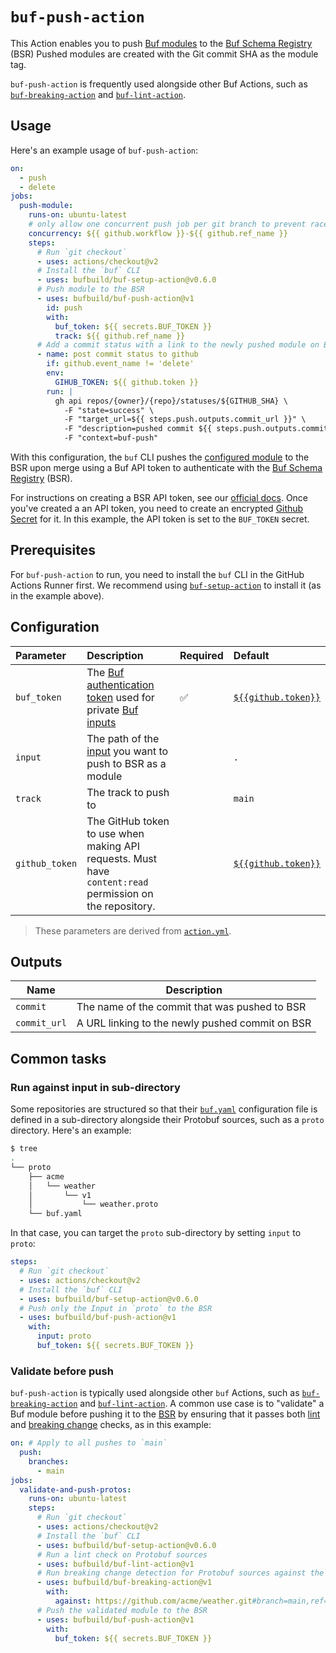 # `buf-push-action`

This Action enables you to push [Buf modules][modules] to the [Buf Schema Registry][bsr] (BSR)
Pushed modules are created with the Git commit SHA as the module tag.

`buf-push-action` is frequently used alongside other Buf Actions, such as
[`buf-breaking-action`][buf-breaking] and [`buf-lint-action`][buf-lint].

## Usage

Here's an example usage of `buf-push-action`:

```yaml
on: 
  - push
  - delete
jobs:
  push-module:
    runs-on: ubuntu-latest
    # only allow one concurrent push job per git branch to prevent race conditions
    concurrency: ${{ github.workflow }}-${{ github.ref_name }}
    steps:
      # Run `git checkout`
      - uses: actions/checkout@v2
      # Install the `buf` CLI
      - uses: bufbuild/buf-setup-action@v0.6.0
      # Push module to the BSR
      - uses: bufbuild/buf-push-action@v1
        id: push
        with:
          buf_token: ${{ secrets.BUF_TOKEN }}
          track: ${{ github.ref_name }}
      # Add a commit status with a link to the newly pushed module on BSR
      - name: post commit status to github
        if: github.event_name != 'delete'
        env:
          GIHUB_TOKEN: ${{ github.token }}
        run: |
          gh api repos/{owner}/{repo}/statuses/${GITHUB_SHA} \
            -F "state=success" \
            -F "target_url=${{ steps.push.outputs.commit_url }}" \
            -F "description=pushed commit ${{ steps.push.outputs.commit }}" \
            -F "context=buf-push"
```

With this configuration, the `buf` CLI pushes the [configured module][buf-yaml] to the BSR upon
merge using a Buf API token to authenticate with the [Buf Schema Registry][bsr] (BSR).

For instructions on creating a BSR API token, see our [official docs][bsr-token]. Once you've
created a an API token, you need to create an encrypted [Github Secret][github-secret] for it. In
this example, the API token is set to the `BUF_TOKEN` secret.

## Prerequisites

For `buf-push-action` to run, you need to install the `buf` CLI in the GitHub Actions Runner first.
We recommend using [`buf-setup-action`][buf-setup] to install it (as in the example above).

## Configuration

| Parameter      | Description                                                                                              | Required | Default                             |
|:---------------|:---------------------------------------------------------------------------------------------------------|:---------|:------------------------------------|
| `buf_token`    | The [Buf authentication token][buf-token] used for private [Buf inputs][input]                           | ✅        | [`${{github.token}}`][github-token] |
| `input`        | The path of the [input] you want to push to BSR as a module                                              |          | `.`                                 |
| `track`        | The track to push to                                                                                     |          | `main`                              |
| `github_token` | The GitHub token to use when making API requests. Must have `content:read` permission on the repository. |          | [`${{github.token}}`][github-token] |

> These parameters are derived from [`action.yml`](./action.yml).

## Outputs
| Name         | Description                                     |
|--------------|-------------------------------------------------|
| `commit`     | The name of the commit that was pushed to BSR   |
| `commit_url` | A URL linking to the newly pushed commit on BSR |

## Common tasks

### Run against input in sub-directory

Some repositories are structured so that their [`buf.yaml`][buf-yaml] configuration file is defined
in a sub-directory alongside their Protobuf sources, such as a `proto` directory. Here's an example:

```sh
$ tree
.
└── proto
    ├── acme
    │   └── weather
    │       └── v1
    │           └── weather.proto
    └── buf.yaml
```

In that case, you can target the `proto` sub-directory by setting `input` to `proto`:

```yaml
steps:
  # Run `git checkout`
  - uses: actions/checkout@v2
  # Install the `buf` CLI
  - uses: bufbuild/buf-setup-action@v0.6.0
  # Push only the Input in `proto` to the BSR
  - uses: bufbuild/buf-push-action@v1
    with:
      input: proto
      buf_token: ${{ secrets.BUF_TOKEN }}
```

### Validate before push

`buf-push-action` is typically used alongside other `buf` Actions, such as
[`buf-breaking-action`][buf-breaking] and [`buf-lint-action`][buf-lint]. A common use case is to
"validate" a Buf module before pushing it to the [BSR] by ensuring that it passes both
[lint] and [breaking change][breaking] checks, as in this example:

```yaml
on: # Apply to all pushes to `main`
  push:
    branches:
      - main
jobs:
  validate-and-push-protos:
    runs-on: ubuntu-latest
    steps:
      # Run `git checkout`
      - uses: actions/checkout@v2
      # Install the `buf` CLI
      - uses: bufbuild/buf-setup-action@v0.6.0
      # Run a lint check on Protobuf sources
      - uses: bufbuild/buf-lint-action@v1
      # Run breaking change detection for Protobuf sources against the current `main` branch
      - uses: bufbuild/buf-breaking-action@v1
        with:
          against: https://github.com/acme/weather.git#branch=main,ref=HEAD~1,subdir=proto
      # Push the validated module to the BSR
      - uses: bufbuild/buf-push-action@v1
        with:
          buf_token: ${{ secrets.BUF_TOKEN }}
```

[breaking]: https://docs.buf.build/breaking
[bsr]: https://docs.buf.build/bsr
[bsr-token]: https://docs.buf.build/bsr/authentication
[buf-breaking]: https://github.com/marketplace/actions/buf-breaking
[buf-lint]: https://github.com/marketplace/actions/buf-lint
[buf-setup]: https://github.com/marketplace/actions/buf-setup
[buf-token]: https://docs.buf.build/bsr/authentication#create-an-api-token
[buf-yaml]: https://docs.buf.build/configuration/v1/buf-yaml
[github-secret]: https://docs.github.com/en/actions/reference/encrypted-secrets
[github-token]: https://docs.github.com/en/actions/learn-github-actions/contexts#github-context
[input]: https://docs.buf.build/reference/inputs
[lint]: https://docs.buf.build/lint
[modules]: https://docs.buf.build/bsr/overview#module
